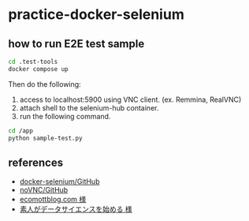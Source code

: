 # practice-docker-selenium

## how to run E2E test sample

```bash
cd .test-tools
docker compose up
```

Then do the following:

1. access to localhost:5900 using VNC client. (ex. Remmina, RealVNC)
1. attach shell to the selenium-hub container.
1. run the following command.

```bash
cd /app
python sample-test.py
```

## references

- [docker-selenium/GitHub](https://github.com/SeleniumHQ/docker-selenium#debugging)
- [noVNC/GitHub](https://github.com/novnc/noVNC)
- [ecomottblog.com 様](https://www.ecomottblog.com/?p=8038)
- [素人がデータサイエンスを始める 様](https://datascience-beginer.com/docker_selenium/)

